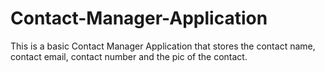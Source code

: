 # Contact-Manager-Application
This is a basic Contact Manager Application that stores the contact name, contact email, contact number and the pic of the contact.
